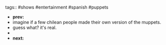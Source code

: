 tags:: #shows #entertainment #spanish #puppets

- **prev:**
- imagine if a few chilean people made their own version of the muppets.
- guess what? it's real.
-
- **next:**